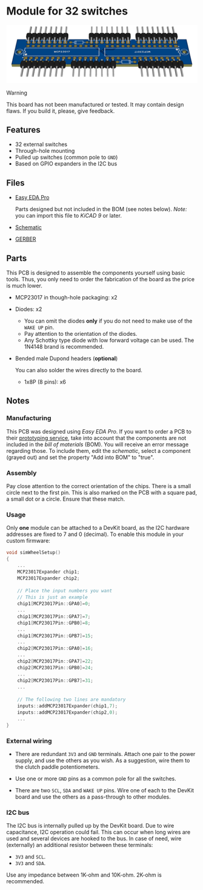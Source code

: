 # Module for 32 switches

![Module for 32 switches (through-hole)](./Module32Switches_TH.png)

> [!WARNING]
> This board has not been manufactured or tested.
> It may contain design flaws.
> If you build it, please, give feedback.

## Features

- 32 external switches
- Through-hole mounting
- Pulled up switches (common pole to `GND`)
- Based on GPIO expanders in the I2C bus

## Files

- [Easy EDA Pro](./Module32Switches_TH.epro)

  Parts designed but not included in the BOM (see notes below).
  *Note:* you can import this file to *KiCAD 9* or later.

- [Schematic](./Module32Switches_TH.pdf)
- [GERBER](./Module32Switches_TH_GERBER.zip)

## Parts

This PCB is designed to assemble the components yourself using basic tools.
Thus, you only need to order the fabrication of the board as the price is much lower.

- MCP23017 in though-hole packaging: x2
- Diodes: x2

  - You can omit the diodes **only** if you do not need to make use of the `WAKE UP` pin.
  - Pay attention to the orientation of the diodes.
  - Any Schottky type diode with low forward voltage can be used.
    The 1N4148 brand is recommended.

- Bended male Dupond headers (**optional**)

  You can also solder the wires directly to the board.

  - 1x8P (8 pins): x6

## Notes

### Manufacturing

This PCB was designed using *Easy EDA Pro*.
If you want to order a PCB to their
[prototyping service](https://jlcpcb.com/?href=easyeda-home),
take into account that the components are not included in the *bill of materials* (BOM).
You will receive an error message regarding those.
To include them, edit the *schematic*, select a component (grayed out) and
set the property "Add into BOM" to "true".

### Assembly

Pay close attention to the correct orientation of the chips.
There is a small circle next to the first pin.
This is also marked on the PCB with a square pad, a small dot or a circle.
Ensure that these match.

### Usage

Only **one** module can be attached to a DevKit board,
as the I2C hardware addresses are fixed to 7 and 0 (decimal).
To enable this module in your custom firmware:

```c++
void simWheelSetup()
{
    ...
    MCP23017Expander chip1;
    MCP23017Expander chip2;

    // Place the input numbers you want
    // This is just an example
    chip1[MCP23017Pin::GPA0]=0;
    ...
    chip1[MCP23017Pin::GPA7]=7;
    chip1[MCP23017Pin::GPB0]=8;
    ...
    chip1[MCP23017Pin::GPB7]=15;
    ...
    chip2[MCP23017Pin::GPA0]=16;
    ...
    chip2[MCP23017Pin::GPA7]=22;
    chip2[MCP23017Pin::GPB0]=24;
    ...
    chip2[MCP23017Pin::GPB7]=31;
    ...

    // The following two lines are mandatory
    inputs::addMCP23017Expander(chip1,7);
    inputs::addMCP23017Expander(chip2,0);
    ...
}
```

### External wiring

- There are redundant `3V3` and `GND` terminals.
  Attach one pair to the power supply,
  and use the others as you wish.
  As a suggestion, wire them to the clutch paddle potentiometers.

- Use one or more `GND` pins as a common pole for all the switches.

- There are two `SCL`, `SDA` and `WAKE UP` pins.
  Wire one of each to the DevKit board and
  use the others as a pass-through to other modules.

### I2C bus

The I2C bus is internally pulled up by the DevKit board.
Due to wire capacitance, I2C operation could fail.
This can occur when long wires are used and several devices are hooked to the bus.
In case of need, wire (externally) an additional resistor between these terminals:

- `3V3` and `SCL`.
- `3V3` and `SDA`.

Use any impedance between 1K-ohm and 10K-ohm.
2K-ohm is recommended.
